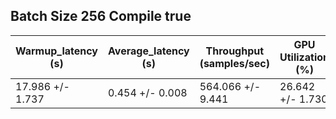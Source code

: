 ## Batch Size 256 Compile true

| Warmup_latency (s) | Average_latency (s) | Throughput (samples/sec) | GPU Utilization (%) |
| ------------------ | ------------------- | ------------------------ | ------------------- |
| 17.986 +/- 1.737 | 0.454 +/- 0.008 | 564.066 +/- 9.441 | 26.642 +/- 1.730 |
